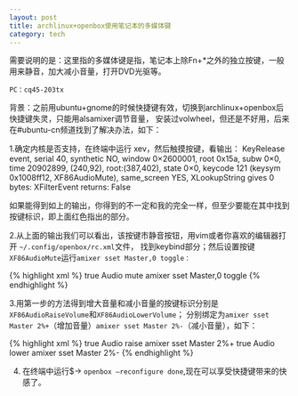 ```yaml
---
layout: post
title: archlinux+openbox使用笔记本的多媒体键
category: tech
---
```


需要说明的是：这里指的多媒体键是指，笔记本上除Fn+\*之外的独立按键，一般用来静音，加大减小音量，打开DVD光驱等。

`PC：cq45-203tx`

背景：之前用ubuntu+gnome的时候快捷键有效，切换到archlinux+openbox后快捷键失灵，只能用alsamixer调节音量，
安装过volwheel，但还是不好用，后来在#ubuntu-cn频道找到了解决办法，如下：

1.确定内核是否支持，在终端中运行 xev，然后触摸按键，看输出：
    KeyRelease event, serial 40, synthetic NO, window 0×2600001,
    root 0x15a, subw 0×0, time 20902899, (240,92), root:(387,402),
    state 0×0, keycode 121 (keysym 0x1008ff12, XF86AudioMute), same\_screen YES,
    XLookupString gives 0 bytes:
    XFilterEvent returns: False

如果能得到如上的输出，你得到的不一定和我的完全一样，但至少要能在其中找到按键标识，即上面红色指出的部分。

2.从上面的输出我们可以看出，该按键市静音按钮，用vim或者你喜欢的编辑器打开 `~/.config/openbox/rc.xml`文件，
找到keybind部分；然后设置按键`XF86AudioMute`运行`amixer sset Master,0 toggle：`

{% highlight xml %}
<keybind key=”XF86AudioMute”>
<action name=”Execute”>
<startupnotify>
<enabled>true</enabled>
<name>Audio mute</name>
</startupnotify>
<command>amixer sset Master,0 toggle</command>
</action>
</keybind>
{% endhighlight %}

3.用第一步的方法得到增大音量和减小音量的按键标识分别是`XF86AudioRaiseVolume`和`XF86AudioLowerVolume`；
分别绑定为`amixer sset Master 2%+`（增加音量）`amixer sset Master 2%-`（减小音量），如下：

{% highlight xml %}
<keybind key=”XF86AudioMute”>
<keybind key=”XF86AudioRaiseVolume”>
<action name=”Execute”>
<startupnotify>
<enabled>true</enabled>
<name>Audio raise</name>
</startupnotify>
<command>amixer sset Master 2%+</command>
</action>
</keybind>
<keybind key=”XF86AudioLowerVolume”>
<action name=”Execute”>
<startupnotify>
<enabled>true</enabled>
<name>Audio lower</name>
</startupnotify>
<command>amixer sset Master 2%- </command>
</action>
</keybind>
{% endhighlight %}


4. 在终端中运行$-> `openbox –reconfigure done`,现在可以享受快捷键带来的快感了。
